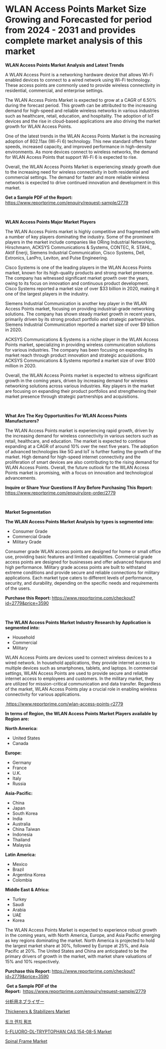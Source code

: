 <p><h1>WLAN Access Points Market Size Growing and Forecasted for period from 2024 - 2031 and provides complete market analysis of this market</h1></p><p><strong>WLAN Access Points Market Analysis and Latest Trends</strong></p>
<p><p>A WLAN Access Point is a networking hardware device that allows Wi-Fi enabled devices to connect to a wired network using Wi-Fi technology. These access points are commonly used to provide wireless connectivity in residential, commercial, and enterprise settings.</p><p>The WLAN Access Points Market is expected to grow at a CAGR of 6.50% during the forecast period. This growth can be attributed to the increasing demand for high-speed and reliable wireless networks in various industries such as healthcare, retail, education, and hospitality. The adoption of IoT devices and the rise in cloud-based applications are also driving the market growth for WLAN Access Points.</p><p>One of the latest trends in the WLAN Access Points Market is the increasing adoption of 802.11ax (Wi-Fi 6) technology. This new standard offers faster speeds, increased capacity, and improved performance in high-density environments. As more devices connect to wireless networks, the demand for WLAN Access Points that support Wi-Fi 6 is expected to rise.</p><p>Overall, the WLAN Access Points Market is experiencing steady growth due to the increasing need for wireless connectivity in both residential and commercial settings. The demand for faster and more reliable wireless networks is expected to drive continued innovation and development in this market.</p></p>
<p><strong>Get a Sample PDF of the Report:&nbsp;</strong> <a href="https://www.reportprime.com/enquiry/request-sample/2779">https://www.reportprime.com/enquiry/request-sample/2779</a></p>
<p>&nbsp;</p>
<p><strong>WLAN Access Points Major Market Players</strong></p>
<p><p>The WLAN Access Points market is highly competitive and fragmented with a number of key players dominating the industry. Some of the prominent players in the market include companies like ORing Industrial Networking, Hirschmann, ACKSYS Communications & Systems, CONTEC, R. STAHL, Aktif Enerji, Siemens Industrial Communication, Cisco Systems, Dell, Extronics, LanPro, Leviton, and Pulse Engineering.</p><p>Cisco Systems is one of the leading players in the WLAN Access Points market, known for its high-quality products and strong market presence. The company has witnessed significant market growth over the years, owing to its focus on innovation and continuous product development. Cisco Systems reported a market size of over $33 billion in 2020, making it one of the largest players in the industry.</p><p>Siemens Industrial Communication is another key player in the WLAN Access Points market, focusing on providing industrial-grade networking solutions. The company has shown steady market growth in recent years, primarily driven by its strong product portfolio and strategic partnerships. Siemens Industrial Communication reported a market size of over $9 billion in 2020.</p><p>ACKSYS Communications & Systems is a niche player in the WLAN Access Points market, specializing in providing wireless communication solutions for various industries. The company has been focusing on expanding its market reach through product innovation and strategic acquisitions. ACKSYS Communications & Systems reported a market size of over $100 million in 2020.</p><p>Overall, the WLAN Access Points market is expected to witness significant growth in the coming years, driven by increasing demand for wireless networking solutions across various industries. Key players in the market are focusing on expanding their product portfolios and strengthening their market presence through strategic partnerships and acquisitions.</p></p>
<p>&nbsp;</p>
<p><strong>What Are The Key Opportunities For WLAN Access Points Manufacturers?</strong></p>
<p><p>The WLAN Access Points market is experiencing rapid growth, driven by the increasing demand for wireless connectivity in various sectors such as retail, healthcare, and education. The market is expected to continue expanding at a CAGR of around 10% over the next five years. The adoption of advanced technologies like 5G and IoT is further fueling the growth of the market. High demand for high-speed internet connectivity and the proliferation of smart devices are also contributing to the rising demand for WLAN Access Points. Overall, the future outlook for the WLAN Access Points market is promising, with a focus on innovation and technological advancements.</p></p>
<p><strong>Inquire or Share Your Questions If Any Before Purchasing This Report:</strong> <a href="https://www.reportprime.com/enquiry/pre-order/2779">https://www.reportprime.com/enquiry/pre-order/2779</a></p>
<p>&nbsp;</p>
<p><strong>Market Segmentation</strong></p>
<p><strong>The WLAN Access Points Market Analysis by types is segmented into:</strong></p>
<p><ul><li>Consumer Grade</li><li>Commercial Grade</li><li>Military Grade</li></ul></p>
<p><p>Consumer grade WLAN access points are designed for home or small office use, providing basic features and limited capabilities. Commercial grade access points are designed for businesses and offer advanced features and high performance. Military grade access points are built to withstand extreme conditions and provide secure and reliable connections for military applications. Each market type caters to different levels of performance, security, and durability, depending on the specific needs and requirements of the users.</p></p>
<p><strong>Purchase this Report:&nbsp;</strong><a href="https://www.reportprime.com/checkout?id=2779&price=3590">https://www.reportprime.com/checkout?id=2779&price=3590</a></p>
<p>&nbsp;</p>
<p><strong>The WLAN Access Points Market Industry Research by Application is segmented into:</strong></p>
<p><ul><li>Household</li><li>Commercial</li><li>Military</li></ul></p>
<p><p>WLAN Access Points are devices used to connect wireless devices to a wired network. In household applications, they provide internet access to multiple devices such as smartphones, tablets, and laptops. In commercial settings, WLAN Access Points are used to provide secure and reliable internet access to employees and customers. In the military market, they are utilized for mission-critical communication and data transfer. Regardless of the market, WLAN Access Points play a crucial role in enabling wireless connectivity for various applications.</p></p>
<p><a href="https://www.reportprime.com/wlan-access-points-r2779">&nbsp;https://www.reportprime.com/wlan-access-points-r2779</a></p>
<p><strong>In terms of Region, the WLAN Access Points Market Players available by Region are:</strong></p>
<p>
    <p> <strong> North America: </strong>
        <ul>
            <li>United States</li>
            <li>Canada</li>
        </ul>
        </p> 
    <p> <strong> Europe: </strong>
        <ul>
            <li>Germany</li>
            <li>France</li>
            <li>U.K.</li>
            <li>Italy</li>
            <li>Russia</li>
        </ul>
        </p> 
    <p> <strong> Asia-Pacific: </strong>
        <ul>
            <li>China</li>
            <li>Japan</li>
            <li>South Korea</li>
            <li>India</li>
            <li>Australia</li>
            <li>China Taiwan</li>
            <li>Indonesia</li>
            <li>Thailand</li>
            <li>Malaysia</li>
        </ul>
        </p> 
    <p> <strong> Latin America: </strong>
        <ul>
            <li>Mexico</li>
            <li>Brazil</li>
            <li>Argentina Korea</li>
            <li>Colombia</li>
        </ul>
        </p> 
    <p> <strong> Middle East & Africa: </strong>
        <ul>
            <li>Turkey</li>
            <li>Saudi</li>
            <li>Arabia</li>
            <li>UAE</li>
            <li>Korea</li>
        </ul>
    </p>
    </p>
<p><p>The WLAN Access Points Market is expected to experience robust growth in the coming years, with North America, Europe, and Asia Pacific emerging as key regions dominating the market. North America is projected to hold the largest market share at 30%, followed by Europe at 25%, and Asia Pacific at 20%. The United States and China are anticipated to be the primary drivers of growth in the market, with market share valuations of 15% and 10% respectively.</p></p>
<p><strong>Purchase this Report: </strong><a href="https://www.reportprime.com/checkout?id=2779&price=3590">https://www.reportprime.com/checkout?id=2779&price=3590</a></p>
<p>&nbsp;<strong>Get a Sample PDF of the Report:&nbsp;&nbsp;</strong><a href="https://www.reportprime.com/enquiry/request-sample/2779">https://www.reportprime.com/enquiry/request-sample/2779</a></p>
<p><strong></strong></p>
<p><p><a href="https://github.com/DwightHuels1/Market-Research-Report-List-2/blob/main/355966627274.md">分析用ネブライザー</a></p><p><a href="https://medium.com/@philipwolf32/thickeners-stabilizers-market-outlook-complete-industry-analysis-2024-to-2031-fb008d878175">Thickeners & Stabilizers Market</a></p><p><a href="https://medium.com/@ava.lenovo_61085/%EA%B8%80%EB%A1%9C%EB%B2%8C-%ED%86%A0%ED%81%AC-%EB%A0%8C%EC%B9%98-%ED%8E%8C%ED%94%84-%EC%8B%9C%EC%9E%A5-%EB%8F%99%ED%96%A5-%EC%84%B1%EC%9E%A5-%EA%B8%B0%ED%9A%8C-%EB%B0%8F-%EB%8F%84%EC%A0%84%EC%97%90-%EB%8C%80%ED%95%9C-%EC%98%88%EC%B8%A1-2024%EB%85%84%EB%B6%80%ED%84%B0-2031%EB%85%84%EA%B9%8C%EC%A7%80-51a73dbb1860">토크 렌치 펌프</a></p><p><a href="https://medium.com/@philipwolf32/5-fluoro-dl-tryptophan-cas-154-08-5-market-forecasts-market-trends-and-impact-analysis-2024-a8f28d2329de">5-FLUORO-DL-TRYPTOPHAN CAS 154-08-5 Market</a></p><p><a href="https://issuu.com/reportprime-2/docs/spinal-frame-market-size-2030.pptx">Spinal Frame Market</a></p></p>